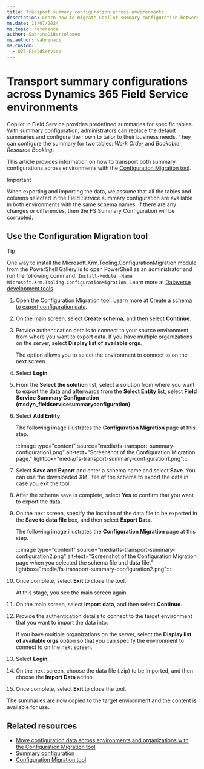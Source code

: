 ```yaml
---
title: Transport summary configuration across environments
description: Learn how to migrate Copilot summary configuration between environments with Dynamics 365 Field Service.
ms.date: 11/07/2024
ms.topic: reference
author: SabrinaDiBartolomeo
ms.author: sabrinadi
ms.custom:
  - O25-FieldService
---
```


# Transport summary configurations across Dynamics 365 Field Service environments

Copilot in Field Service provides predefined summaries for specific tables. With summary configuration, administrators can replace the default summaries and configure their own to tailor to their business needs. They can configure the summary for two tables: *Work Order* and *Bookable Resource Booking*.

This article provides information on how to transport both summary configurations across environments with the [Configuration Migration tool](/power-platform/alm/configure-and-deploy-tools).

> [!IMPORTANT]
>
> When exporting and importing the data, we assume that all the tables and columns selected in the Field Service summary configuration are available in both environments with the same schema names. If there are any changes or differences, then the FS Summary Configuration will be corrupted.

## Use the Configuration Migration tool

> [!TIP]
> One way to install the Microsoft.Xrm.Tooling.ConfigurationMigration module from the PowerShell Gallery is to open PowerShell as an administrator and run the following command: `Install-Module -Name Microsoft.Xrm.Tooling.ConfigurationMigration`. Learn more at [Dataverse development tools](/power-apps/developer/data-platform/download-tools-nuget).

1. Open the Configuration Migration tool. Learn more at [Create a schema to export configuration data](/power-platform/admin/create-schema-export-configuration-data).
1. On the main screen, select **Create schema**, and then select **Continue**.
1. Provide authentication details to connect to your source environment from where you want to export data. If you have multiple organizations on the server, select **Display list of available orgs**.  

    The option allows you to select the environment to connect to on the next screen.
1. Select **Login**.
1. From the **Select the solution** list, select a solution from where you want to export the data and afterwards from the **Select Entity** list, select **Field Service Summary Configuration (msdyn_fieldservicesummaryconfiguration)**.
1. Select **Add Entity**.  

    The following image illustrates the **Configuration Migration** page at this step.

    :::image type="content" source="media/fs-transport-summary-configuration1.png" alt-text="Screenshot of the Configuration Migration page." lightbox="media/fs-transport-summary-configuration1.png":::

1. Select **Save and Export** and enter a schema name and select **Save**. You can use the downloaded XML file of the schema to export the data in case you exit the tool.
1. After the schema save is complete, select **Yes** to confirm that you want to export the data.
1. On the next screen, specify the location of the data file to be exported in the **Save to data file** box, and then select **Export Data**.  

    The following image illustrates the **Configuration Migration** page at this step.

    :::image type="content" source="media/fs-transport-summary-configuration2.png" alt-text="Screenshot of the Configuration Migration page when you selected the schema file and data file." lightbox="media/fs-transport-summary-configuration2.png":::

1. Once complete, select **Exit** to close the tool.  

    At this stage, you see the main screen again.
1. On the main screen, select **Import data**, and then select **Continue**.
1. Provide the authentication details to connect to the target environment that you want to import the data into.  

    If you have multiple organizations on the server, select the **Display list of available orgs** option so that you can specify the environment to connect to on the next screen.
1. Select **Login**.
1. On the next screen, choose the data file (.zip) to be imported, and then choose the **Import Data** action.
1. Once complete, select **Exit** to close the tool.

The summaries are now copied to the target environment and the content is available for use.

## Related resources

- [Move configuration data across environments and organizations with the Configuration Migration tool](/power-platform/admin/manage-configuration-data)
- [Summary configuration](/dynamics365/field-service/work-order-recap#summary-configuration-preview)
- [Configuration Migration tool](/power-platform/alm/configure-and-deploy-tools)
